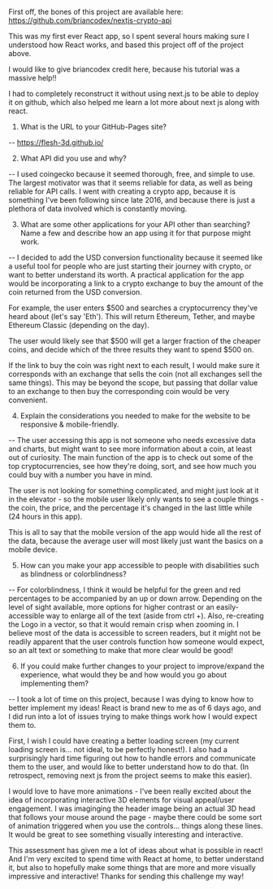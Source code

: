 First off, the bones of this project are available here: https://github.com/briancodex/nextjs-crypto-api

This was my first ever React app, so I spent several hours making sure I understood how React works, and based this project off of the project above.

I would like to give briancodex credit here, because his tutorial was a massive help!! 

I had to completely reconstruct it without using next.js to be able to deploy it on github, which also helped me learn a lot more about next js 
along with react.


1) What is the URL to your GitHub-Pages site?

-- https://flesh-3d.github.io/ 

2) What API did you use and why?

-- I used coingecko because it seemed thorough, free, and simple to use. The largest motivator was that it seems reliable for data, as well as being 
reliable for API calls. I went with creating a crypto app, because it is something I've been following since late 2016, and because there is just a 
plethora of data involved which is constantly moving.

3) What are some other applications for your API other than searching? Name a few and describe how an app using it for that purpose might work.

-- I decided to add the USD conversion functionality because it seemed like a useful tool for people who are just starting their journey with crypto, 
or want to better understand its worth. A practical application for the app would be incorporating a link to a crypto exchange to buy the amount of 
the coin returned from the USD conversion. 

For example, the user enters $500 and searches a cryptocurrency they've heard about (let's say 'Eth'). This will return Ethereum, Tether, and maybe 
Ethereum Classic (depending on the day).

The user would likely see that $500 will get a larger fraction of the cheaper coins, and decide which of the three results they want to spend $500 on.

If the link to buy the coin was right next to each result, I would make sure it corresponds with an exchange that sells the coin (not all exchanges 
sell the same things). This may be beyond the scope, but passing that dollar value to an exchange to then buy the corresponding coin would be very 
convenient.

4) Explain the considerations you needed to make for the website to be responsive & mobile-friendly.

-- The user accessing this app is not someone who needs excessive data and charts, but might want to see more information about a coin, at least out 
of curiosity. The main function of the app is to check out some of the top cryptocurrencies, see how they're doing, sort, and see how much you could 
buy with a number you have in mind.

The user is not looking for something complicated, and might just look at it in the elevator - so the mobile user likely only wants to see a couple 
things - the coin, the price, and the percentage it's changed in the last little while (24 hours in this app). 

This is all to say that the mobile version of the app would hide all the rest of the data, because the average user will most likely just want the 
basics on a mobile device.

5) How can you make your app accessible to people with disabilities such as blindness or colorblindness?

-- For colorblindness, I think it would be helpful for the green and red percentages to be accompanied by an up or down arrow.
Depending on the level of sight available, more options for higher contrast or an easily-accessible way to enlarge all of the text (aside from ctrl +).
Also, re-creating the Logo in a vector, so that it would remain crisp when zooming in. I believe most of the data is accessible to screen readers, but 
it might not be readily apparent that the user controls function how someone would expect, so an alt text or something to make that more clear would be 
good!

6) If you could make further changes to your project to improve/expand the experience, what would they be and how would you go about implementing them?

-- I took a lot of time on this project, because I was dying to know how to better implement my ideas! React is brand new to me as of 6 days ago, and I did
run into a lot of issues trying to make things work how I would expect them to. 

First, I wish I could have creating a better loading screen (my current loading screen is... not ideal, to be perfectly honest!). 
I also had a surprisingly hard time figuring out how to handle errors and communicate them to the user, and would like to better understand how to do that.
(In retrospect, removing next js from the project seems to make this easier).

I would love to have more animations - I've been really excited about the idea of incorporating interactive 3D elements for visual appeal/user engagement.
I was imaginging the header image being an actual 3D head that follows your mouse around the page - maybe there could be some sort of animation triggered 
when you use the controls... things along these lines. It would be great to see something visually interesting and interactive.

This assessment has given me a lot of ideas about what is possible in react! And I'm very excited to spend time with React at home, to better understand it,
but also to hopefully make some things that are more and more visually impressive and interactive! Thanks for sending this challenge my way!
